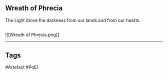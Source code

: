 ## Wreath of Phrecia
The Light drove the darkness from our lands and from our hearts.
##
![[Wreath of Phrecia.png]]

---
## Tags
#Artefact
#PoE1